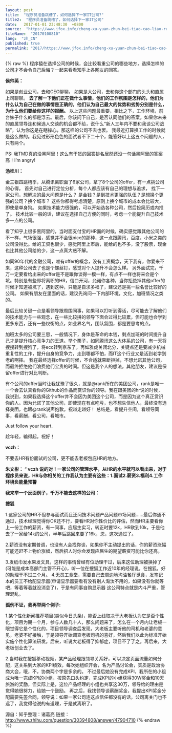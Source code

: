 ```yaml
---
layout: post
title:  "程序员准备跳槽了，如何选择下一家IT公司?"
title2:  "程序员准备跳槽了，如何选择下一家IT公司"
date:   2017-01-01 23:48:30  +0800
source:  "https://www.jfox.info/cheng-xu-yuan-zhun-bei-tiao-cao-liao-ru-he-xuan-ze-xia-yi-jia-it-gong-si.html"
fileName:  "20170100810"
lang:  "zh_CN"
published: true
permalink: "2017/https://www.jfox.info/cheng-xu-yuan-zhun-bei-tiao-cao-liao-ru-he-xuan-ze-xia-yi-jia-it-gong-si.html"
---
```

{% raw %}
程序猿在选择公司的时候，会比较看重公司的哪些地方，选择怎样的公司才不会令自己后悔？一起来看看知乎上各网友的回答。

**侯帅英：**

如果是创业公司，去和CEO聊聊。 如果是大公司，去和你这个部门的头头和直属上司聊聊。 **去了解一下他们正在做什么事情，他们的工作氛围是怎样的，他们为什么认为自己在做的事情是正确的，他们认为自己最大的优势和劣势分别是什么，为什么他们要给你这样的报酬。** 以上这些问题最重要，相比之下，工作环境，前台妹子什么的都是浮云。最后，你该问下自己，是否认同他们的答案。如果你未来的直属领导连和候选人交谈的机会都不给，说什么“新人三年内不要和我谈公司战略”，认为你这是在瞎操心，那这样的公司不去也罢。 我最近打算换工作的时候就是这么做的。我见过形形色色的面试者不下二十个，能答好以上这五个问题的人，只有两个。

PS: 我TMD真的没黑阿里！这么有干货的回答排名居然还没一句话黑阿里的答案高！I’m angry!

**汤桂川：**

金三银四跳槽季，从腾讯离职面了6家公司，拿了8个公司的offer，有一点挑公司的心得。 首先对自己进行定位分析，每个人都应该有自己的理想与追求， 找下一家公司，想解决的最大问题是什么？ 是金钱？是到技术更强的队伍？是想换个更强的公司？换个城市？ 这些你都得考虑清楚，原则上换个城市的成本会比较大，即使是单身狗。 如果技术能力很强的，可以开始选各种公司，然后投简历或内推了。 技术比较一般的话，建议在选择自己方便的同时，考虑一个能提升自己技术多一点的公司。

看了知乎上很多黑阿里的，当时面支付宝的HR面的时候，确实感觉跟其他公司的不一样，气场很强，感觉并不会很nice的那种，这一点跟腾讯，百度，小米之类的公司没得比。给的工资也很少，感觉阿里上市后，能给的也不多，没了股票，现金也比其他公司给的少，这一点真大惑不解。

如同90年代的金融公司，唯有offer的概念，没有工资概念，天下我有，你爱来不来，这种公司去了也是个螺丝钉，感觉对个人提升不会怎么样。 另外面试完，千万一定要看给出来的offer是不是跟你谈得一模一样，有点不一样也将来会是个坑。特别是有些即将离职的HR，信口开河，允诺你各种，当你拒绝掉其他offer的时候才知道被坑了，遇到这种，只能是自求多福了，建议还是挑一些名誉比较好的公司。 如果有朋友在里面的话，建议先询问一下内部环境，文化，加班情况之类的。

最后比较关键一点是看领导跟周围同事，如果可以打听到得话，尽可能去了解他们的技术能力与一些观念，在一些比较拼的领导下面会过得比较累，但可能也会学到更多东西，还有一些权衡的点，如业界名气，团队氛围，都是要思考的点。

加班太多的公司要三思，一般情况下，身体是革命的本钱，剩点加班的时间提升自己才是提升核心竞争力的王道。举个栗子，如同腾讯这么大体系的公司，有一天将搜搜转到搜狗了，将ecc转到京东了，再如雅虎关闭北分，关键点还是要减少机械重复性的工作，提升自身的竞争力，走到哪都不怕，而IT这个行业又是活到老学到老的啊摔。 我在最终选择offer的时候，不合适就果断拒掉，不想允诺其他公司，而最终拒绝他们浪费他们宝贵的时间。但这是我个人的想法，其他朋友，建议是保留offer进行对比判断。

有个公司的offer当时让我犹豫了很久，就是@rank所在的美团公司，rank是唯一一个会去认真看你的Github的作品而赏识你的领导。我在跟美团的hr说的时候，我说到，如果我选择这个offer并不会因为美团这个公司，而是因为这个真正赏识你的人。因为允诺了其他公司，即使现在有点吃亏，也不想失信他人，最终没有选择美团，也跟@rank说声抱歉。祝越走越好！ 总结是，看提升空间，看领导同事，看薪酬，看公司，看城市。

Just follow your heart.

趁年轻，输得起，祝好！

**vczh：**

不要去HR有份面试的公司，更不能去老板包庇HR的地方。

**朱文彬：** “ **vczh 说的对！****一家公司的管理水平，从HR的水平就可以看出来，对于程序员来说，HR与你相关的工作我认为主要有这些：****1.面试****2.薪资****3.福利****4.工作环境****负能量预警**  

**我来举一个反面例子，千万不能去这样的公司：**  

**搜狐**

1.这家公司的HR不但参与面试而且还问技术问题产品问题市场问题……最后你通不通过，技术经理觉得你OK还不行，要看HR对你性价比的评估，然而HR主要看你上一份工作的薪资，有一同事，应届生实习，转正时要12k，HR砍到10k，于是他去了一家给14k的公司，半年后跳回来要了16k，恩，这次通过了。

2.薪资没有定期普调，也没有人会找你谈，如果你不主动提出的话，你的薪资涨幅可能还赶不上物价涨幅，然后招人时你会发现应届生的期望薪资可能比你还高。

3.发纸巾发水果发文具，这样的事情曾经有位助理干过，后来这位助理被换掉了(可能是成本高部门主管不开心)，听一位在搜狐工作近10年的经理说，在搜狐，好的助理干不过三个月。 4.无员工食堂，需要自己去周边地沟油餐厅觅食，发笔记本的员工不给配显示器(申请显示器要看有没有别人淘汰不用的，如果没有你就等吧，等着等着就没消息了)，于是有同事自购显示器 这公司特点就是内斗严重，管理混乱。  

**孤例不证，我再举两个例子:**  

1.某个性化新闻推荐项目(类似今日头条)，能否上线取决于大老板认为它是否个性化，项目为期一个月，参与人数几十人，那么问题来了，怎么在一个月内让老板一眼觉得它是个性化的，项目领导调查后发现，大老板主要听他的司机和老婆的意见，老婆不好接触，于是领导开始调查老板司机的喜好，然后我们以此为标准开始实施个性化算法研发。后来，听说大老板得了抑郁症，项目不了了之。再后来，大老板创业去了。  

2.当时我在搜狐移动视频，某产品经理跟领导关系好，可以决定页面流量如何分配，这关系到大家的KPI绩效，每次她组织开会，名为产品讨论会，实质是政治协商大会，哦，不，协商两个字是多余的。 不过最后她没有完成KPI，我所在的小组成为唯一完成KPI的小组，按原先口头约定，完成KPI的小组获得30W奖金和10天旅游的奖励，但实际上是，这位产品经理的小组也共享这30万，领导给的理由是觉得她很努力，给她一个鼓励。 再之后，我找领导谈薪酬奖金，我提出KPI奖金分配需要先签合同，领导说：如果一家公司连这点信任都没有的话，公司离关门也不远了，我觉得他说的有道理，于是就离职了。  

源自：知乎整理：诸葛亮 链接：http://www.zhihu.com/question/30394808/answer/47904710
{% endraw %}